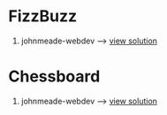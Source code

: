 # FizzBuzz #

1. johnmeade-webdev --> [view solution](https://codepen.io/johnmeade-webdev/pen/jOWOOpm?editors=0011)

# Chessboard #

1. johnmeade-webdev --> [view solution](https://codepen.io/johnmeade-webdev/pen/wvMvBze?editors=1111)
